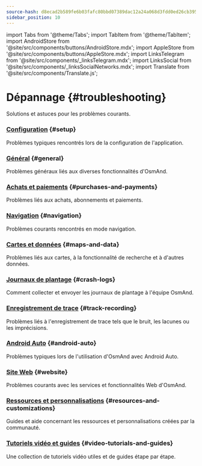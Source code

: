 ```yaml
---
source-hash: d8ecad2b589fe6b03fafc80bbd07389dac12a24a068d3fdd0ed26cb3959de697
sidebar_position: 10
---
```


import Tabs from '@theme/Tabs';
import TabItem from '@theme/TabItem';
import AndroidStore from '@site/src/components/buttons/AndroidStore.mdx';
import AppleStore from '@site/src/components/buttons/AppleStore.mdx';
import LinksTelegram from '@site/src/components/_linksTelegram.mdx';
import LinksSocial from '@site/src/components/_linksSocialNetworks.mdx';
import Translate from '@site/src/components/Translate.js';

# Dépannage {#troubleshooting}

Solutions et astuces pour les problèmes courants.

### [Configuration](./setup.md) {#setup}

Problèmes typiques rencontrés lors de la configuration de l'application.

### [Général](./general.md) {#general}

Problèmes généraux liés aux diverses fonctionnalités d'OsmAnd.

### [Achats et paiements](./purchases_payments.md) {#purchases-and-payments}

Problèmes liés aux achats, abonnements et paiements.

### [Navigation](./navigation.md) {#navigation}

Problèmes courants rencontrés en mode navigation.

### [Cartes et données](./maps-data.md) {#maps-and-data}

Problèmes liés aux cartes, à la fonctionnalité de recherche et à d'autres données.

### [Journaux de plantage](./crash-logs.md) {#crash-logs}

Comment collecter et envoyer les journaux de plantage à l'équipe OsmAnd.

### [Enregistrement de trace](./track-recording-issues.md) {#track-recording}

Problèmes liés à l'enregistrement de trace tels que le bruit, les lacunes ou les imprécisions.

### [Android Auto](./android_auto.md) {#android-auto}

Problèmes typiques lors de l'utilisation d'OsmAnd avec Android Auto.

### [Site Web](./web.md) {#website}

Problèmes courants avec les services et fonctionnalités Web d'OsmAnd.

### [Ressources et personnalisations](./resources.md) {#resources-and-customizations}

Guides et aide concernant les ressources et personnalisations créées par la communauté.

### [Tutoriels vidéo et guides](./video-tutorials.md) {#video-tutorials-and-guides}

Une collection de tutoriels vidéo utiles et de guides étape par étape.